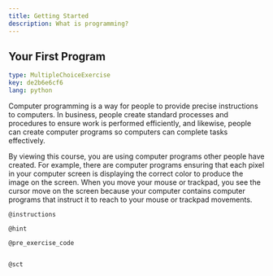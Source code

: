 ```yaml
---
title: Getting Started
description: What is programming?
---
```

## Your First Program

```yaml
type: MultipleChoiceExercise
key: de2b6e6cf6
lang: python
```
Computer programming is a way for people to provide precise instructions to computers. In business, people create standard processes and procedures to ensure work is performed efficiently, and likewise, people can create computer programs so computers can complete tasks effectively.

By viewing this course, you are using computer programs other people have created. For example, there are computer programs ensuring that each pixel in your computer screen is displaying the correct color to produce the image on the screen. When you move your mouse or trackpad, you see the cursor move on the screen because your computer contains computer programs that instruct it to reach to your mouse or trackpad movements. 

`@instructions`

`@hint`

`@pre_exercise_code`
```{python}

```

`@sct`
```{python}

```
